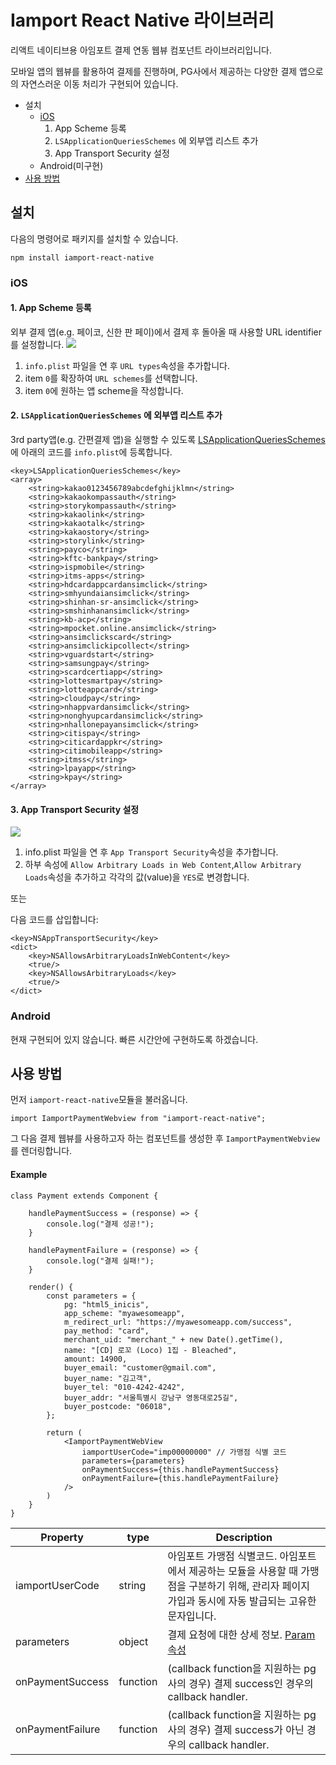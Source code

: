 # Iamport React Native 라이브러리
리액트 네이티브용 아임포트 결제 연동 웹뷰 컴포넌트 라이브러리입니다.

모바일 앱의 웹뷰를 활용하여 결제를 진행하며, PG사에서 제공하는 다양한 결제 앱으로의 자연스러운 이동 처리가 구현되어 있습니다. 

* 설치
    * [iOS](#ios)
        1. App Scheme 등록
        2. `LSApplicationQueriesSchemes` 에 외부앱 리스트 추가
        3. App Transport Security 설정
    * Android(미구현)
* [사용 방법](#사용-방법)

##  설치
다음의 명령어로 패키지를 설치할 수 있습니다.
```
npm install iamport-react-native
```
### iOS
#### 1. App Scheme 등록
외부 결제 앱(e.g. 페이코, 신한 판 페이)에서 결제 후 돌아올 때 사용할 URL identifier를 설정합니다.
![](./assets/app-scheme-registry.gif)
1. `info.plist` 파일을 연 후 `URL types`속성을 추가합니다.
2. item `0`를 확장하여 `URL schemes`를 선택합니다.
3. item `0`에 원하는 앱 scheme을 작성합니다.

#### 2. `LSApplicationQueriesSchemes` 에 외부앱 리스트 추가
3rd party앱(e.g. 간편결제 앱)을 실행할 수 있도록 [LSApplicationQueriesSchemes](https://developer.apple.com/library/content/documentation/General/Reference/InfoPlistKeyReference/Articles/LaunchServicesKeys.html#//apple_ref/doc/uid/TP40009250-SW14)에 아래의 코드를 `info.plist`에 등록합니다.
```
<key>LSApplicationQueriesSchemes</key>
<array>
    <string>kakao0123456789abcdefghijklmn</string>
    <string>kakaokompassauth</string>
    <string>storykompassauth</string>
    <string>kakaolink</string>
    <string>kakaotalk</string>
    <string>kakaostory</string>
    <string>storylink</string>
    <string>payco</string>
    <string>kftc-bankpay</string>
    <string>ispmobile</string>
    <string>itms-apps</string>
    <string>hdcardappcardansimclick</string>
    <string>smhyundaiansimclick</string>
    <string>shinhan-sr-ansimclick</string>
    <string>smshinhanansimclick</string>
    <string>kb-acp</string>
    <string>mpocket.online.ansimclick</string>
    <string>ansimclickscard</string>
    <string>ansimclickipcollect</string>
    <string>vguardstart</string>
    <string>samsungpay</string>
    <string>scardcertiapp</string>
    <string>lottesmartpay</string>
    <string>lotteappcard</string>
    <string>cloudpay</string>
    <string>nhappvardansimclick</string>
    <string>nonghyupcardansimclick</string>
    <string>nhallonepayansimclick</string>
    <string>citispay</string>
    <string>citicardappkr</string>
    <string>citimobileapp</string>
    <string>itmss</string>
    <string>lpayapp</string>
    <string>kpay</string>
</array>
```

#### 3. App Transport Security 설정
![](./assets/allow-arbitrary.gif)
1. info.plist 파일을 연 후 `App Transport Security`속성을 추가합니다.
2. 하부 속성에 `Allow Arbitrary Loads in Web Content`,`Allow Arbitrary Loads`속성을 추가하고 각각의 값(value)을 `YES`로 변경합니다.

또는

다음 코드를 삽입합니다:
```
<key>NSAppTransportSecurity</key>
<dict>
    <key>NSAllowsArbitraryLoadsInWebContent</key>
    <true/>
    <key>NSAllowsArbitraryLoads</key>
    <true/>
</dict>
```

### Android
현재 구현되어 있지 않습니다. 빠른 시간안에 구현하도록 하겠습니다.

## 사용 방법
먼저 `iamport-react-native`모듈을 불러옵니다.
```
import IamportPaymentWebview from "iamport-react-native";
```

그 다음 결제 웹뷰를 사용하고자 하는 컴포넌트를 생성한 후 `IamportPaymentWebview`를 렌더링합니다.

#### Example
```
class Payment extends Component {

    handlePaymentSuccess = (response) => {
        console.log("결제 성공!");
    }

    handlePaymentFailure = (response) => {
        console.log("결제 실패!");
    }

    render() {
        const parameters = {
            pg: "html5_inicis",
            app_scheme: "myawesomeapp",
            m_redirect_url: "https://myawesomeapp.com/success",
            pay_method: "card",
            merchant_uid: "merchant_" + new Date().getTime(),
            name: "[CD] 로꼬 (Loco) 1집 - Bleached",
            amount: 14900,
            buyer_email: "customer@gmail.com",
            buyer_name: "김고객",
            buyer_tel: "010-4242-4242",
            buyer_addr: "서울특별시 강남구 영동대로25길",
            buyer_postcode: "06018",
        };

        return (
            <IamportPaymentWebView
                iamportUserCode="imp00000000" // 가맹점 식별 코드
                parameters={parameters}
                onPaymentSuccess={this.handlePaymentSuccess}
                onPaymentFailure={this.handlePaymentFailure}
            />
        )
    }
}
```
| Property         | type     | Description                                                                                                                                                 |
|------------------|----------|-------------------------------------------------------------------------------------------------------------------------------------------------------------|
| iamportUserCode  | string   | 아임포트 가맹점 식별코드. 아임포트에서 제공하는 모듈을 사용할 때 가맹점을 구분하기 위해, 관리자 페이지 가입과 동시에 자동 발급되는 고유한 문자입니다.       |
| parameters       | object   | 결제 요청에 대한 상세 정보. [Param속성](https://github.com/iamport/iamport-manual/tree/master/%EC%9D%B8%EC%A6%9D%EA%B2%B0%EC%A0%9C#211-param-속성공통-속성) |
| onPaymentSuccess | function | (callback function을 지원하는 pg사의 경우) 결제 success인 경우의 callback handler.                                                                          |
| onPaymentFailure | function | (callback function을 지원하는 pg사의 경우) 결제 success가 아닌 경우의 callback handler.                                                                     |
